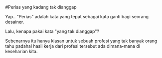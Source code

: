 #Perias yang kadang tak dianggap

Yap.. \"Perias\" adalah kata yang tepat sebagai kata ganti bagi seorang desainer.

Lalu, kenapa pakai kata \"yang tak dianggap\"?

Sebenarnya itu hanya kiasan untuk sebuah profesi yang tak banyak orang tahu padahal hasil kerja dari profesi tersebut ada dimana-mana di keseharian kita.
